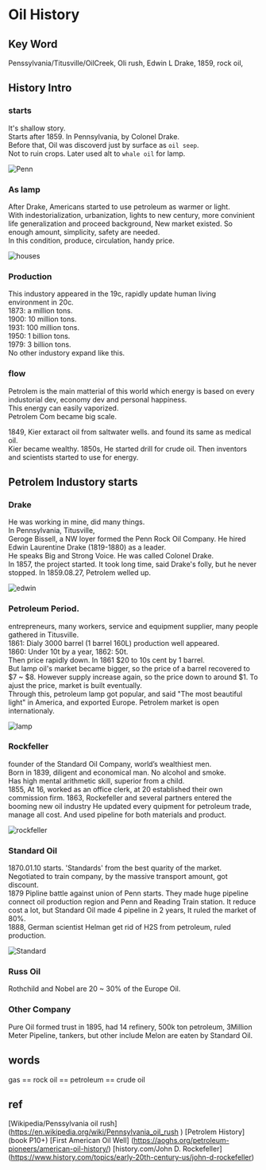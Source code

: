 
# Oil History
## Key Word
Penssylvania/Titusville/OilCreek, Oli rush, Edwin L Drake, 1859, rock oil,
## History Intro
### starts
It's shallow story.  
Starts after 1859. In Pennsylvania, by Colonel Drake.  
Before that, Oil was discoverd just by surface as `oil seep`.  
Not to ruin crops. Later used alt to `whale oil` for lamp.  


![Penn](img/penn.png)
### As lamp
After Drake, Americans started to use petroleum as warmer or light.  
With indestorialization, urbanization, lights to new century, 
more convinient life generalization and proceed background,
New market existed. 
So enough amount, simplicity, safety are needed.  
In this condition, produce, circulation, handy price.  

![houses](img/houses.jpg)

### Production
This industory appeared in the 19c, rapidly update human living 
environment in 20c.  
1873: a million tons.  
1900: 10 million tons.  
1931: 100 million tons.  
1950: 1 billion tons.  
1979: 3 billion tons.  
No other industory expand like this.
### flow
Petrolem is the main matterial of this world which energy is based on 
every industorial dev, economy dev and personal happiness.  
This energy can easily vaporized.  
Petrolem Com became big scale.  

1849, Kier extaract oil from saltwater wells. 
and found its same as medical oil.  
Kier became wealthy. 
1850s, He started drill for crude oil. 
Then inventors and scientists started to use for energy.  

## Petrolem Industory starts
### Drake
He was working in mine, did many things.  
In Pennsylvania, Titusville,  
Geroge Bissell, a NW loyer formed the Penn Rock Oil Company.
He hired Edwin Laurentine Drake (1819-1880) as a leader.  
He speaks Big and Strong Voice. He was called Colonel Drake.  
In 1857, the project started. It took long time, said Drake's folly, 
but he never stopped. In 1859.08.27, Petrolem welled up.  


![edwin](img/EdwinDrakePortrait.jpg)

### Petroleum Period.
entrepreneurs, many workers, service and equipment supplier, 
many people gathered in Titusville.  
1861: Dialy 3000 barrel (1 barrel 160L) production well appeared.  
1860: Under 10t by a year, 1862: 50t.  
Then price rapidly down. In 1861 $20 to 10s cent by 1 barrel.  
But lamp oil's market became bigger, so the price of a barrel 
recovered to $7 ~ $8. However supply increase again, so the price 
down to around $1. To ajust the price, market is built eventually.  
Through this, petroleum lamp got popular, and said "The most beautiful
light" in America, and exported Europe. Petrolem market is open 
internationaly.  

![lamp](img/lamp.jpg)


### Rockfeller
founder of the Standard Oil Company, world’s wealthiest men.  
Born in 1839, diligent and economical man. No alcohol and smoke.  
Has high mental arithmetic skill, superior from a child.  
1855, At 16, worked as an office clerk, at 20 established their own commission firm. 
1863, Rockefeller and several partners entered the booming new oil industry 
He updated every quipment for petroleum trade, manage all cost. And used pipeline for 
both materials and product.

![rockfeller](img/rock.jpg)

### Standard Oil
1870.01.10 starts. 'Standards' from the best quarity of the market. Negotiated to 
train company, by the massive transport amount, got discount.  
1879 Pipline battle against union of Penn starts. They made huge pipeline 
connect oil production region and Penn and Reading Train station. 
It reduce cost a lot, but Standard Oil made 4 pipeline in 2 years, 
It ruled the market of 80%.  
1888, German scientist Helman get rid of H2S from petroleum, ruled production.  


![Standard](img/standard.jpg)

### Russ Oil
Rothchild and Nobel are 20 ~ 30% of the Europe Oil. 

### Other Company
Pure Oil formed trust in 1895, had 14 refinery, 500k ton petroleum, 
3Million Meter Pipeline, tankers, but other include Melon are eaten 
by Standard Oil.  



## words
gas == rock oil == petroleum == crude oil

## ref
[Wikipedia/Penssylvania oil rush]
(https://en.wikipedia.org/wiki/Pennsylvania_oil_rush )
[Petrolem History]
(book P10+)
[First American Oil Well]
(https://aoghs.org/petroleum-pioneers/american-oil-history/)
[history.com/John D. Rockefeller]
(https://www.history.com/topics/early-20th-century-us/john-d-rockefeller)


